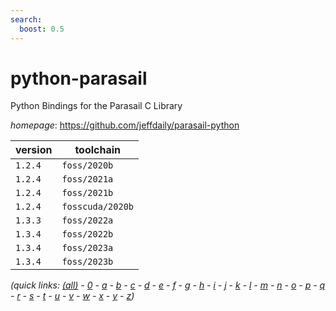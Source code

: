 ```yaml
---
search:
  boost: 0.5
---
```

# python-parasail

Python Bindings for the Parasail C Library

*homepage*: <https://github.com/jeffdaily/parasail-python>

version | toolchain
--------|----------
``1.2.4`` | ``foss/2020b``
``1.2.4`` | ``foss/2021a``
``1.2.4`` | ``foss/2021b``
``1.2.4`` | ``fosscuda/2020b``
``1.3.3`` | ``foss/2022a``
``1.3.4`` | ``foss/2022b``
``1.3.4`` | ``foss/2023a``
``1.3.4`` | ``foss/2023b``


*(quick links: [(all)](../index.md) - [0](../0/index.md) - [a](../a/index.md) - [b](../b/index.md) - [c](../c/index.md) - [d](../d/index.md) - [e](../e/index.md) - [f](../f/index.md) - [g](../g/index.md) - [h](../h/index.md) - [i](../i/index.md) - [j](../j/index.md) - [k](../k/index.md) - [l](../l/index.md) - [m](../m/index.md) - [n](../n/index.md) - [o](../o/index.md) - [p](../p/index.md) - [q](../q/index.md) - [r](../r/index.md) - [s](../s/index.md) - [t](../t/index.md) - [u](../u/index.md) - [v](../v/index.md) - [w](../w/index.md) - [x](../x/index.md) - [y](../y/index.md) - [z](../z/index.md))*

